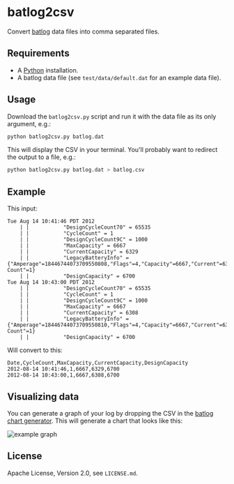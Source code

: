 # batlog2csv

Convert [batlog][1] data files into comma separated files.

## Requirements

- A [Python][2] installation.
- A batlog data file (see `test/data/default.dat` for an example data file).

## Usage

Download the `batlog2csv.py` script and run it with the data file as its only argument, e.g.:

```bash
python batlog2csv.py batlog.dat
```

This will display the CSV in your terminal. You'll probably want to redirect the output to a file, e.g.:

```bash
python batlog2csv.py batlog.dat > batlog.csv
```

## Example

This input:

```
Tue Aug 14 10:41:46 PDT 2012
    | |           "DesignCycleCount70" = 65535
    | |           "CycleCount" = 1
    | |           "DesignCycleCount9C" = 1000
    | |           "MaxCapacity" = 6667
    | |           "CurrentCapacity" = 6329
    | |           "LegacyBatteryInfo" = {"Amperage"=18446744073709550808,"Flags"=4,"Capacity"=6667,"Current"=6329,"Voltage"=8207,"Cycle Count"=1}
    | |           "DesignCapacity" = 6700
Tue Aug 14 10:43:00 PDT 2012
    | |           "DesignCycleCount70" = 65535
    | |           "CycleCount" = 1
    | |           "DesignCycleCount9C" = 1000
    | |           "MaxCapacity" = 6667
    | |           "CurrentCapacity" = 6308
    | |           "LegacyBatteryInfo" = {"Amperage"=18446744073709550810,"Flags"=4,"Capacity"=6667,"Current"=6308,"Voltage"=8204,"Cycle Count"=1}
    | |           "DesignCapacity" = 6700
```

Will convert to this:

```csv
Date,CycleCount,MaxCapacity,CurrentCapacity,DesignCapacity
2012-08-14 10:41:46,1,6667,6329,6700
2012-08-14 10:43:00,1,6667,6308,6700
```

## Visualizing data
 
You can generate a graph of your log by dropping the CSV in the [batlog chart generator][3]. This will generate a chart that looks like this:

![example graph](http://pietvandongen.github.io/batlog-d3-chart/images/example.png)

## License

Apache License, Version 2.0, see `LICENSE.md`.

[1]: https://github.com/jradavenport/batlog
[2]: https://www.python.org/download/
[3]: http://pietvandongen.github.io/batlog-d3-chart/